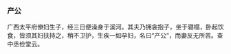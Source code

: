 <script type="text/javascript">
    var head = document.getElementsByTagName('head')[0];
    cssURL = '/public/article_1.css';
    linkTag = document.createElement('link');
    linkTag.href = cssURL;
    linkTag.setAttribute('type','text/css');
    linkTag.setAttribute('rel','stylesheet');
    head.appendChild(linkTag);
</script>
### 产公

广西太平府僚妇生子，经三日便澡身于溪河。其夫乃拥衾抱子，坐于寝榻，卧起饮食，皆须其妇扶持之，稍不卫护，生疾一如孕妇，名曰“产公”，而妻反无所苦。查中丞俭堂云。

